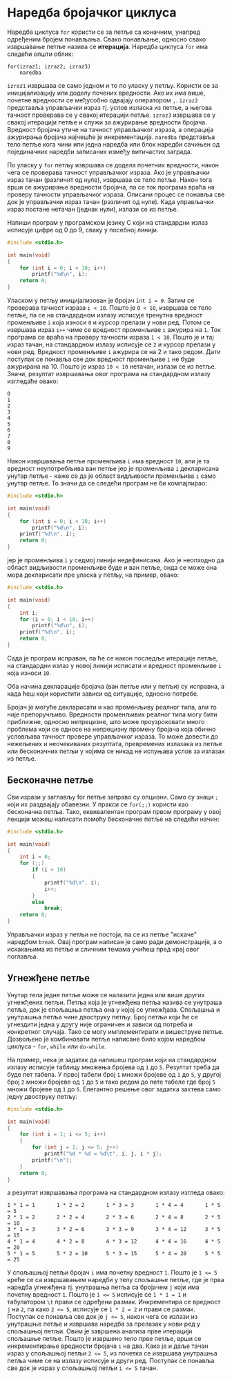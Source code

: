 # Наредба бројачког циклуса

Наредба циклуса `for` користи се за петље са коначним, унапред одређеним бројем
понављања. Свако понављање, односно свако извршавање петље назива се
**итерација**. Наредба циклуса `for` има следећи општи облик:

```text
for(izraz1; izraz2; izraz3)
    naredba
```

`izraz1` извршава се само једном и то по уласку у петљу. Користи се за
иницијализацију или доделу почених вредности. Ако их има више, почетне
вредности се међусобно одвајају оператором `,`. `izraz2` представља управљачки
израз тј. услов изласка из петље, а његова тачност проверава се у свакој
итерацији петље. `izraz3` извршава се у свакој итерацији петље и служи за
ажурирање вредности бројача. Вредност бројача утиче на тачност управљачког
израза, а операција ажурирања бројача најчешће је инкрементација. `naredba`
представља тело петље кога чини или једна наредба или блок наредби сачињен
од појединачних наредби записаних између витичастих заграда.

По уласку у `for` петљу извршава се додела почетних вредности, након чега се
проверава тачност управљачког израза. Ако је управљачки израз тачан (различит
од нуле), извршава се тело петље. Након тога врши се ажурирање вредности
бројача, па се ток програма враћа на проверу тачности управљачког израза.
Описани процес се понавља све док је управљачки израз тачан (различит од нуле).
Када управљачки израз постане нетачан (једнак нули), излази се из петље.

Напиши програм у програмском језику C који на стандардни излаз исписује
цифре од 0 до 9, сваку у посебној линији.

```c
#include <stdio.h>

int main(void)
{
    for (int i = 0; i < 10; i++)
        printf("%d\n", i);
    return 0;
}
```

Уласком у петљу иницијализован је бројач `int i = 0`. Затим се проверава
тачност израза `i < 10`. Пошто је `0 < 10`, извршава се тело петље, па се на
стандардном излазу исписује тренутна вредност променљиве `i` која износи `0` и
курсор прелази у нови ред. Потом се извршава израз `i++` чиме се вредност
променљиве `i` ажурира на `1`. Ток програма се враћа на проверу тачности израза
`1 < 10`. Пошто је и тај израз тачан, на стандардном излазу исписује се `2` и
курсор прелази у нови ред. Вредност променљиве `i` ажурира се на 2 и тако
редом. Дати поступак се понавља све док вредност променљиве `i` не буде
ажурирана на 10. Пошто je израз `10 < 10` нетачан, излази се из петље. Значи,
резултат извршавања овог програма на стандардном излазу изгледаће овако:

```text
0
1
2
3
4
5
6
7
8
9
```

Након извршавања петље променљива `i` има вредност `10`, али је та вредност
неупотребљива ван петље јер је променљива `i` декларисана унутар петље - каже
се да је област видљивости променљива `i` само унутар петље. То значи да се
следећи програм не би компајлирао:

```c
#include <stdio.h>

int main(void)
{
    for (int i = 0; i < 10; i++)
        printf("%d\n", i);
    printf("%d\n", i);
    return 0;
}
```

јер је променљива `i` у седмој линији недефинисана. Ако је неопходно да
област видљивости променљиве буде и ван петље, онда се може она мора
декларисати пре уласка у петљу, на пример, овако:

```c
#include <stdio.h>

int main(void)
{
    int i;
    for (i = 0; i < 10; i++)
        printf("%d\n", i);
    printf("%d\n", i);
    return 0;
}
```

Сада је програм исправан, па ће се након последље итерације петље, на
стандардни излаз у новој линији исписати и вредност променљиве `i` која износи
`10`.

Оба начина декларације бројача (ван петље или у петљи) су исправна, а када ћеш
који користити зависи од ситуације, односно потребе.

Бројач је могуће декларисати и као променљиву реалног типа, али то није
препоручљиво. Вредности променљивих реалног типа могу бити приближне, односно
непрецизне, што може проузроковати много проблема који се односе на непрецизну
промену бројача која обично условљава тачност провере управљачког израза. То
може довести до нежељених и неочекиваних резултата, превремених излазака из
петље или бесконачних петљи у којима се никад не испуњава услов за излазак из
петље.

## Бесконачне петље

Сви изрази у заглављу for петље заправо су опциони. Само су знаци `;` који их
раздвајају обавезни. У пракси се `for(;;)` користи као бесконачна петља.
Тако, еквивалентан програм првом програму у овој лекцији можеш написати помоћу
бесконачне петље на следећи начин:

```c
#include <stdio.h>

int main(void)
{
    int i = 0;
    for (;;)
        if (i < 10)
        {
            printf("%d\n", i);
            i++;
        }
        else
            break;
    return 0;
}
```

Управљачки израз у петљи не постоји, па се из петље "искаче" наредбом `break`.
Овај програм написан је само ради демонстрације, а о искакањима из петље и
сличним темама учићеш пред крај овог поглавља.

## Угнежђене петље

Унутар тела једне петље може се налазити једна или више других угнежђених
петљи. Петља која је угнежђена петља назива се унутраша петља, док је спољашња
петља она у којој се угнежђава. Спољашња и унутрашња петља чине двоструку
петљу. Број петљи који ће се угнездити једна у другу није ограничен и зависи
од потреба и конкретног случаја. Тако се могу имплементирати и вишеструке
петље. Дозвољено је комбиновати петље написане било којом наредбом циклуса -
`for`, `while` или `do-while`.

На пример, нека је задатак да напишеш програм који на стандардном излазу
исписује таблицу множења бројева од `1` до `5`. Резултат треба да буде пет
табела. У првој табели број `1` множи бројеве од `1` до `5`, у другој број `2`
множи бројеве од `1` до `5` и тако редом до пете табеле где број `5` множи
бројеве од `1` до `5`. Елегантно решење овог задатка захтева само једну
двоструку петљу:

```c
#include <stdio.h>

int main(void)
{
    for (int i = 1; i <= 5; i++)
    {
        for (int j = 1; j <= 5; j++)
            printf("%d * %d = %d\t", i, j, i * j);
        printf("\n");
    }
    return 0;
}
```

а резултат извршавања програма на стандардном излазу изгледа овако:

```text
1 * 1 = 1       1 * 2 = 2       1 * 3 = 3       1 * 4 = 4       1 * 5 = 5
2 * 1 = 2       2 * 2 = 4       2 * 3 = 6       2 * 4 = 8       2 * 5 = 10
3 * 1 = 3       3 * 2 = 6       3 * 3 = 9       3 * 4 = 12      3 * 5 = 15
4 * 1 = 4       4 * 2 = 8       4 * 3 = 12      4 * 4 = 16      4 * 5 = 20
5 * 1 = 5       5 * 2 = 10      5 * 3 = 15      5 * 4 = 20      5 * 5 = 25
```

У спољашњој петљи бројач `i` има почетну вредност `1`. Пошто је `1 <= 5` креће
се са извршавањем наредби у телу спољашње петље, где је прва наредба угнежђена
тј. унутрашња петља са бројачем `j` који има почетну вредност `1`. Пошто је
`1 <= 5` исписује се `1 * 1 = 1` и табулатором `\t` прави се одређени размак.
Инкрементира се вредност `j` на `2`, па како `2 <= 5`, исписује се `1 * 2 = 2`
и прави се размак. Поступак се понавља све док је `j <= 5`, након чега се
излази из унутрашње петље и извршава наредба за прелазак у нови ред у спољашњој
петљи. Овим је завршена анализа прве итерацији спољашње петље. Пошто је
извршено тело прве петље, врши се инкрементирање вредности бројача `i` на два.
Како је и даље тачан израз у спољашњој петљи `2 <= 5`, из почетка се извршава
унутрашња петља чиме се на излазу исписује и други ред. Поступак се понавља све
док је израз у спољашњој петљи `i <= 5` тачан.
